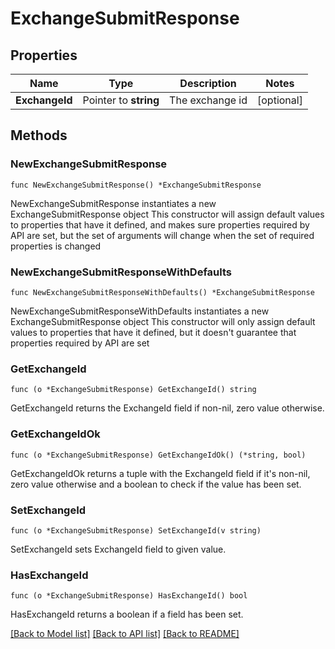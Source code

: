 # ExchangeSubmitResponse

## Properties

Name | Type | Description | Notes
------------ | ------------- | ------------- | -------------
**ExchangeId** | Pointer to **string** | The exchange id | [optional] 

## Methods

### NewExchangeSubmitResponse

`func NewExchangeSubmitResponse() *ExchangeSubmitResponse`

NewExchangeSubmitResponse instantiates a new ExchangeSubmitResponse object
This constructor will assign default values to properties that have it defined,
and makes sure properties required by API are set, but the set of arguments
will change when the set of required properties is changed

### NewExchangeSubmitResponseWithDefaults

`func NewExchangeSubmitResponseWithDefaults() *ExchangeSubmitResponse`

NewExchangeSubmitResponseWithDefaults instantiates a new ExchangeSubmitResponse object
This constructor will only assign default values to properties that have it defined,
but it doesn't guarantee that properties required by API are set

### GetExchangeId

`func (o *ExchangeSubmitResponse) GetExchangeId() string`

GetExchangeId returns the ExchangeId field if non-nil, zero value otherwise.

### GetExchangeIdOk

`func (o *ExchangeSubmitResponse) GetExchangeIdOk() (*string, bool)`

GetExchangeIdOk returns a tuple with the ExchangeId field if it's non-nil, zero value otherwise
and a boolean to check if the value has been set.

### SetExchangeId

`func (o *ExchangeSubmitResponse) SetExchangeId(v string)`

SetExchangeId sets ExchangeId field to given value.

### HasExchangeId

`func (o *ExchangeSubmitResponse) HasExchangeId() bool`

HasExchangeId returns a boolean if a field has been set.


[[Back to Model list]](../README.md#documentation-for-models) [[Back to API list]](../README.md#documentation-for-api-endpoints) [[Back to README]](../README.md)


